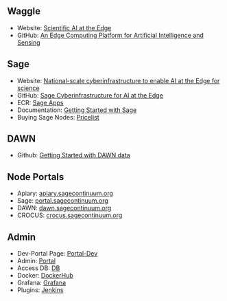 ## Waggle
* Website: [Scientific AI at the Edge](http://www.wa8.gl)
* GitHub: [An Edge Computing Platform for Artificial Intelligence and Sensing](https://github.com/waggle-sensor)

## Sage
* Website: [National-scale cyberinfrastructure to enable AI at the Edge for science](https://sagecontinuum.org/)
* GitHub: [Sage Cyberinfrastructure for AI at the Edge](https://github.com/sagecontinuum)
* ECR: [Sage Apps](https://portal.sagecontinuum.org/apps/explore)
* Documentation: [Getting Started with Sage](https://sagecontinuum.org/docs/about/overview)
* Buying Sage Nodes: [Pricelist](https://github.com/sagecontinuum/sage/blob/master/platforms/pricelist.md)

## DAWN
* Github: [Getting Started with DAWN data](https://github.com/waggle-sensor/pandawn)

## Node Portals 
* Apiary: [apiary.sagecontinuum.org](https://apiary.sagecontinuum.org/nodes)
* Sage: [portal.sagecontinuum.org](https://portal.sagecontinuum.org/nodes)
* DAWN: [dawn.sagecontinuum.org](https://dawn.sagecontinuum.org/nodes)
* CROCUS: [crocus.sagecontinuum.org](https://crocus.sagecontinuum.org/nodes)

## Admin 
* Dev-Portal Page: [Portal-Dev](https://portal-dev.sagecontinuum.org/nodes)
* Admin: [Portal](https://admin.sagecontinuum.org)
* Access DB: [DB](https://access.sagecontinuum.org/)
* Docker: [DockerHub](https://hub.docker.com/u/waggle)
* Grafana: [Grafana](https://grafana.sagecontinuum.org/login)
* Plugins: [Jenkins](https://jenkins.sagecontinuum.org/)

